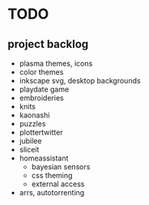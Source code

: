 # TODO

## project backlog

- plasma themes, icons
- color themes
- inkscape svg, desktop backgrounds
- playdate game
- embroideries
- knits
- kaonashi
- puzzles
- plottertwitter
- jubilee
- sliceit
- homeassistant
  - bayesian sensors
  - css theming
  - external access
- arrs, autotorrenting
